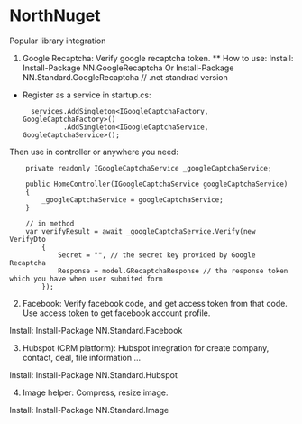 # NorthNuget
Popular library integration

1. Google Recaptcha:
Verify google recaptcha token.
 ** How to use:
 Install: Install-Package NN.GoogleRecaptcha
 Or Install-Package NN.Standard.GoogleRecaptcha  // .net standrad version

- Register as a service in startup.cs:
  
        services.AddSingleton<IGoogleCaptchaFactory, GoogleCaptchaFactory>()
                .AddSingleton<IGoogleCaptchaService, GoogleCaptchaService>();
                
                
Then use in controller or anywhere you need:


        private readonly IGoogleCaptchaService _googleCaptchaService;

        public HomeController(IGoogleCaptchaService googleCaptchaService)
        {
            _googleCaptchaService = googleCaptchaService;
        }
        
        // in method
        var verifyResult = await _googleCaptchaService.Verify(new VerifyDto
            {
                Secret = "", // the secret key provided by Google Recaptcha
                Response = model.GRecaptchaResponse // the response token which you have when user submited form
            });

2. Facebook:
Verify facebook code, and get access token from that code.
Use access token to get facebook account profile.

Install: Install-Package NN.Standard.Facebook

3. Hubspot (CRM platform):
Hubspot integration for create company, contact, deal, file information ...

Install: Install-Package NN.Standard.Hubspot

4. Image helper:
Compress, resize image.

Install: Install-Package NN.Standard.Image
 
